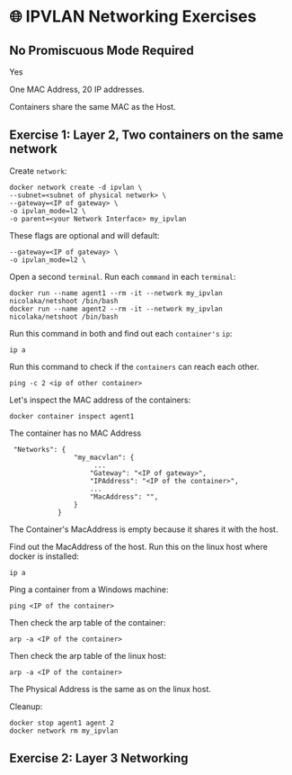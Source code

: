# :globe_with_meridians: IPVLAN Networking Exercises

## No Promiscuous Mode Required
Yes

One MAC Address, 20 IP addresses.

Containers share the same MAC as the Host.

## Exercise 1: Layer 2, Two containers on the same network
Create `network`:
```
docker network create -d ipvlan \
--subnet=<subnet of physical network> \
--gateway=<IP of gateway> \
-o ipvlan_mode=l2 \
-o parent=<your Network Interface> my_ipvlan
```
These flags are optional and will default:
```
--gateway=<IP of gateway> \
-o ipvlan_mode=l2 \
```
Open a second `terminal`. Run each `command` in each `terminal`:
```
docker run --name agent1 --rm -it --network my_ipvlan nicolaka/netshoot /bin/bash
docker run --name agent2 --rm -it --network my_ipvlan nicolaka/netshoot /bin/bash
```
Run this command in both and find out each `container's` `ip`:
```
ip a
```
Run this command to check if the `containers` can reach each other.
```
ping -c 2 <ip of other container>
```
Let's  inspect the MAC address of the containers:
```
docker container inspect agent1
```
The container has no MAC Address
```
 "Networks": {
                "my_macvlan": {
                     ...
                    "Gateway": "<IP of gateway>",
                    "IPAddress": "<IP of the container>",
                    ...
                    "MacAddress": "",
                }
            }
```
The Container's MacAddress is empty because it shares it with the host.

Find out the MacAddress of the host.
Run this on the linux host where docker is installed:
```
ip a 
```
Ping a container from a Windows machine:
```
ping <IP of the container>
```
Then check the arp table of the container:
```
arp -a <IP of the container>
```
Then check the arp table of the linux host:
```
arp -a <IP of the container>
```

The Physical Address is the same as on the linux host.


Cleanup:
```
docker stop agent1 agent 2
docker network rm my_ipvlan
```

## Exercise 2: Layer 3 Networking

